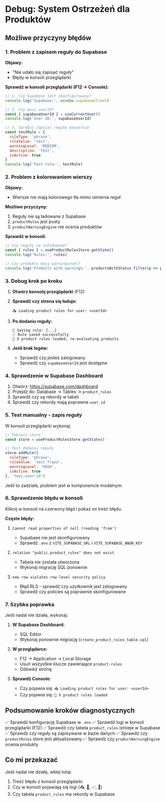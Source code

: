 # Debug: System Ostrzeżeń dla Produktów

## Możliwe przyczyny błędów

### 1. Problem z zapisem reguły do Supabase

**Objawy:**
- "Nie udało się zapisać reguły"
- Błędy w konsoli przeglądarki

**Sprawdź w konsoli przeglądarki (F12 → Console):**

```javascript
// 1. Czy Supabase jest skonfigurowany?
console.log('Supabase:', window.supabaseClient)

// 2. Czy masz userId?
const { supabaseUserId } = useCurrentUser()
console.log('User ID:', supabaseUserId)

// 3. Spróbuj zapisać regułę manualnie
const testRule = {
  ruleType: 'phrase',
  ruleValue: 'test',
  warningLevel: 'MEDIUM',
  description: 'Test',
  isActive: true
}
console.log('Test rule:', testRule)
```

### 2. Problem z kolorowaniem wierszy

**Objawy:**
- Wiersze nie mają kolorowego tła mimo istnienia reguł

**Możliwe przyczyny:**
1. Reguły nie są ładowane z Supabase
2. `productRules` jest pusty
3. `productWarningEngine` nie ocenia produktów

**Sprawdź w konsoli:**

```javascript
// Czy reguły są załadowane?
const { rules } = useProductRulesStore.getState()
console.log('Rules:', rules)

// Czy produkty mają warningLevel?
console.log('Products with warnings:', productsWithStatus.filter(p => p.warningLevel))
```

### 3. Debug krok po kroku

1. **Otwórz konsolę przeglądarki** (F12)

2. **Sprawdź czy strona się ładuje:**
   ```
   📥 Loading product rules for user: <userId>
   ```

3. **Po dodaniu reguły:**
   ```
   💾 Saving rule: {...}
   ✅ Rule saved successfully
   🎯 X product rules loaded, re-evaluating products
   ```

4. **Jeśli brak logów:**
   - Sprawdź czy jesteś zalogowany
   - Sprawdź czy `supabaseUserId` jest dostępne

### 4. Sprawdzenie w Supabase Dashboard

1. Otwórz: https://supabase.com/dashboard
2. Przejdź do: Database → Tables → `product_rules`
3. Sprawdź czy są rekordy w tabeli
4. Sprawdź czy rekordy mają poprawne `user_id`

### 5. Test manualny - zapis reguły

W konsoli przeglądarki wykonaj:

```javascript
// Pobierz store
const store = useProductRulesStore.getState()

// Test dodania reguły
store.addRule({
  ruleType: 'phrase',
  ruleValue: 'test fraza',
  warningLevel: 'HIGH',
  isActive: true
}, 'twoj-user-id')
```

Jeśli to zadziała, problem jest w komponencie modalnym.

### 6. Sprawdzenie błędu w konsoli

Kliknij w konsoli na czerwony błąd i pokaż mi treść błędu.

**Częste błędy:**

1. `Cannot read properties of null (reading 'from')`
   - Supabase nie jest skonfigurowany
   - Sprawdź `.env` z `VITE_SUPABASE_URL` i `VITE_SUPABASE_ANON_KEY`

2. `relation "public.product_rules" does not exist`
   - Tabela nie została utworzona
   - Wykonaj migrację SQL ponownie

3. `new row violates row-level security policy`
   - Błąd RLS - sprawdź czy użytkownik jest zalogowany
   - Sprawdź czy policies są poprawnie skonfigurowane

### 7. Szybka poprawka

Jeśli nadal nie działa, wykonaj:

1. **W Supabase Dashboard:**
   - SQL Editor
   - Wykonaj ponownie migrację (`create_product_rules_table.sql`)

2. **W przeglądarce:**
   - F12 → Application → Local Storage
   - Usuń wszystkie klucze zawierające `product-rules`
   - Odśwież stronę

3. **Sprawdź Console:**
   - Czy pojawia się: `📥 Loading product rules for user: <userId>`
   - Czy pojawia się: `🎯 X product rules loaded`

## Podsumowanie kroków diagnostycznych

✅ Sprawdź konfigurację Supabase w `.env`
✅ Sprawdź logi w konsoli przeglądarki (F12)
✅ Sprawdź czy tabela `product_rules` istnieje w Supabase
✅ Sprawdź czy reguły są zapisywane w bazie danych
✅ Sprawdź czy `productRules` store jest aktualizowany
✅ Sprawdź czy `productWarningEngine` ocenia produkty

## Co mi przekazać

Jeśli nadal nie działa, wklej tutaj:
1. Treść błędu z konsoli przeglądarki
2. Czy w konsoli pojawiają się logi (📥, 💾, ✅, 🎯)
3. Czy tabela `product_rules` ma rekordy w Supabase

